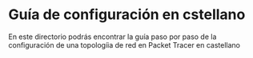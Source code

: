 # Guía de configuración en cstellano
En este directorio podrás encontrar la guía paso por paso de la configuración de una topologíia de red en Packet Tracer en castellano
